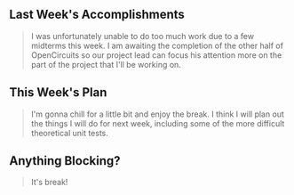 ## Last Week's Accomplishments

> I was unfortunately unable to do too much work due to a few midterms this week. I am awaiting the completion of the other half of OpenCircuits so our project lead can focus his attention more on the part of the project that I'll be working on.

## This Week's Plan

> I'm gonna chill for a little bit and enjoy the break. I think I will plan out the things I will do for next week, including some of the more difficult theoretical unit tests.

## Anything Blocking?

> It's break!